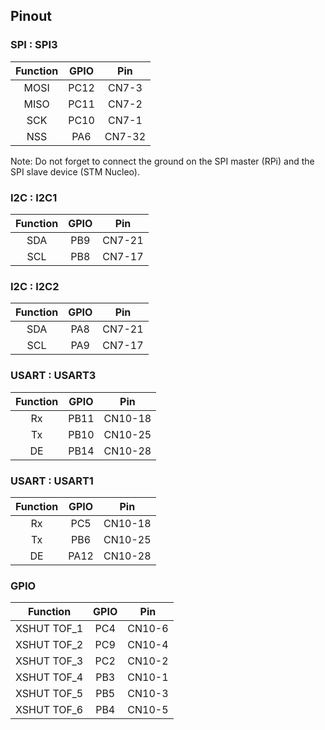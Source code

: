 ## Pinout


### SPI : SPI3
|Function | GPIO | Pin |
| :---: | :---: | :---: |
|MOSI | PC12 | CN7-3 |
|MISO | PC11 | CN7-2 |
|SCK  | PC10 | CN7-1 |
|NSS  | PA6  | CN7-32 |

Note: Do not forget to connect the ground on the 
SPI master (RPi) and the SPI slave device (STM Nucleo).


### I2C : I2C1
|Function | GPIO | Pin |
| :---: | :---: | :---: |
|SDA | PB9  | CN7-21 |
|SCL | PB8 | CN7-17 |


### I2C : I2C2
|Function | GPIO | Pin |
| :---: | :---: | :---: |
|SDA | PA8  | CN7-21 |
|SCL | PA9 | CN7-17 |


### USART : USART3
|Function | GPIO | Pin |
| :---: | :---: | :---: |
| Rx | PB11 | CN10-18 |
| Tx | PB10 | CN10-25 |
| DE | PB14 | CN10-28 |

### USART : USART1
|Function | GPIO | Pin |
| :---: | :---: | :---: |
| Rx | PC5 | CN10-18 |
| Tx | PB6 | CN10-25 |
| DE | PA12 | CN10-28 |


### GPIO
|Function | GPIO | Pin |
| :---: | :---: | :---: |
|XSHUT TOF_1 | PC4 | CN10-6 |
|XSHUT TOF_2 | PC9 | CN10-4 |
|XSHUT TOF_3 | PC2 | CN10-2 |
|XSHUT TOF_4 | PB3 | CN10-1 |
|XSHUT TOF_5 | PB5 | CN10-3 |
|XSHUT TOF_6 | PB4 | CN10-5 |
